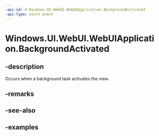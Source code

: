 ```yaml
---
-api-id: E:Windows.UI.WebUI.WebUIApplication.BackgroundActivated
-api-type: winrt event
---
```


<!-- Event syntax.
static public event BackgroundActivatedEventHandler BackgroundActivated
-->

# Windows.UI.WebUI.WebUIApplication.BackgroundActivated

## -description
Occurs when a background task activates the view.

## -remarks

## -see-also

## -examples

